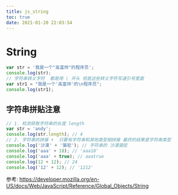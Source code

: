 ```yaml
---
title: js_string
toc: true
date: 2021-01-20 22:03:54
---
```

# String
```js
var str = '我是一个"高富帅"的程序员';
console.log(str);
// 字符串转义字符  都是用 \ 开头 但是这些转义字符写道引号里面
var str1 = "我是一个'高富帅'的\n程序员";
console.log(str1);
```

## 字符串拼贴注意

```js
// 1. 检测获取字符串的长度 length 
var str = 'andy';
console.log(str.length); // 4
// 2. 字符串的拼接 +  只要有字符串和其他类型相拼接 最终的结果是字符串类型
console.log('沙漠' + '骆驼'); // 字符串的 沙漠骆驼
console.log('aaa' + 18); // 'aaa18'
console.log('aaa' + true); // aaatrue
console.log(12 + 12); // 24
console.log('12' + 12); // '1212'
```


参考:
https://developer.mozilla.org/en-US/docs/Web/JavaScript/Reference/Global_Objects/String